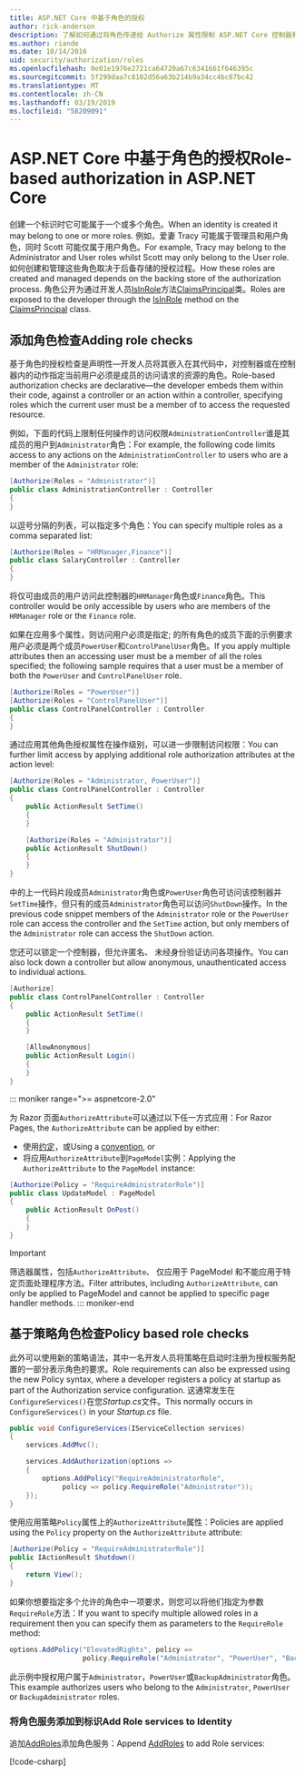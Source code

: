 ```yaml
---
title: ASP.NET Core 中基于角色的授权
author: rick-anderson
description: 了解如何通过将角色传递给 Authorize 属性限制 ASP.NET Core 控制器和操作访问。
ms.author: riande
ms.date: 10/14/2016
uid: security/authorization/roles
ms.openlocfilehash: 0e01e1976e2721ca64720a67c6341661f646395c
ms.sourcegitcommit: 5f299daa7c8102d56a63b214b9a34cc4bc87bc42
ms.translationtype: MT
ms.contentlocale: zh-CN
ms.lasthandoff: 03/19/2019
ms.locfileid: "58209091"
---
```

# <a name="role-based-authorization-in-aspnet-core"></a><span data-ttu-id="4b953-103">ASP.NET Core 中基于角色的授权</span><span class="sxs-lookup"><span data-stu-id="4b953-103">Role-based authorization in ASP.NET Core</span></span>

<a name="security-authorization-role-based"></a>

<span data-ttu-id="4b953-104">创建一个标识时它可能属于一个或多个角色。</span><span class="sxs-lookup"><span data-stu-id="4b953-104">When an identity is created it may belong to one or more roles.</span></span> <span data-ttu-id="4b953-105">例如，爱妻 Tracy 可能属于管理员和用户角色，同时 Scott 可能仅属于用户角色。</span><span class="sxs-lookup"><span data-stu-id="4b953-105">For example, Tracy may belong to the Administrator and User roles whilst Scott may only belong to the User role.</span></span> <span data-ttu-id="4b953-106">如何创建和管理这些角色取决于后备存储的授权过程。</span><span class="sxs-lookup"><span data-stu-id="4b953-106">How these roles are created and managed depends on the backing store of the authorization process.</span></span> <span data-ttu-id="4b953-107">角色公开为通过开发人员[IsInRole](/dotnet/api/system.security.principal.genericprincipal.isinrole)方法[ClaimsPrincipal](/dotnet/api/system.security.claims.claimsprincipal)类。</span><span class="sxs-lookup"><span data-stu-id="4b953-107">Roles are exposed to the developer through the [IsInRole](/dotnet/api/system.security.principal.genericprincipal.isinrole) method on the [ClaimsPrincipal](/dotnet/api/system.security.claims.claimsprincipal) class.</span></span>

## <a name="adding-role-checks"></a><span data-ttu-id="4b953-108">添加角色检查</span><span class="sxs-lookup"><span data-stu-id="4b953-108">Adding role checks</span></span>

<span data-ttu-id="4b953-109">基于角色的授权检查是声明性&mdash;开发人员将其嵌入在其代码中，对控制器或在控制器内的动作指定当前用户必须是成员的访问请求的资源的角色。</span><span class="sxs-lookup"><span data-stu-id="4b953-109">Role-based authorization checks are declarative&mdash;the developer embeds them within their code, against a controller or an action within a controller, specifying roles which the current user must be a member of to access the requested resource.</span></span>

<span data-ttu-id="4b953-110">例如，下面的代码上限制任何操作的访问权限`AdministrationController`谁是其成员的用户到`Administrator`角色：</span><span class="sxs-lookup"><span data-stu-id="4b953-110">For example, the following code limits access to any actions on the `AdministrationController` to users who are a member of the `Administrator` role:</span></span>

```csharp
[Authorize(Roles = "Administrator")]
public class AdministrationController : Controller
{
}
```

<span data-ttu-id="4b953-111">以逗号分隔的列表，可以指定多个角色：</span><span class="sxs-lookup"><span data-stu-id="4b953-111">You can specify multiple roles as a comma separated list:</span></span>

```csharp
[Authorize(Roles = "HRManager,Finance")]
public class SalaryController : Controller
{
}
```

<span data-ttu-id="4b953-112">将仅可由成员的用户访问此控制器的`HRManager`角色或`Finance`角色。</span><span class="sxs-lookup"><span data-stu-id="4b953-112">This controller would be only accessible by users who are members of the `HRManager` role or the `Finance` role.</span></span>

<span data-ttu-id="4b953-113">如果在应用多个属性，则访问用户必须是指定; 的所有角色的成员下面的示例要求用户必须是两个成员`PowerUser`和`ControlPanelUser`角色。</span><span class="sxs-lookup"><span data-stu-id="4b953-113">If you apply multiple attributes then an accessing user must be a member of all the roles specified; the following sample requires that a user must be a member of both the `PowerUser` and `ControlPanelUser` role.</span></span>

```csharp
[Authorize(Roles = "PowerUser")]
[Authorize(Roles = "ControlPanelUser")]
public class ControlPanelController : Controller
{
}
```

<span data-ttu-id="4b953-114">通过应用其他角色授权属性在操作级别，可以进一步限制访问权限：</span><span class="sxs-lookup"><span data-stu-id="4b953-114">You can further limit access by applying additional role authorization attributes at the action level:</span></span>

```csharp
[Authorize(Roles = "Administrator, PowerUser")]
public class ControlPanelController : Controller
{
    public ActionResult SetTime()
    {
    }

    [Authorize(Roles = "Administrator")]
    public ActionResult ShutDown()
    {
    }
}
```

<span data-ttu-id="4b953-115">中的上一代码片段成员`Administrator`角色或`PowerUser`角色可访问该控制器并`SetTime`操作，但只有的成员`Administrator`角色可以访问`ShutDown`操作。</span><span class="sxs-lookup"><span data-stu-id="4b953-115">In the previous code snippet members of the `Administrator` role or the `PowerUser` role can access the controller and the `SetTime` action, but only members of the `Administrator` role can access the `ShutDown` action.</span></span>

<span data-ttu-id="4b953-116">您还可以锁定一个控制器，但允许匿名、 未经身份验证访问各项操作。</span><span class="sxs-lookup"><span data-stu-id="4b953-116">You can also lock down a controller but allow anonymous, unauthenticated access to individual actions.</span></span>

```csharp
[Authorize]
public class ControlPanelController : Controller
{
    public ActionResult SetTime()
    {
    }

    [AllowAnonymous]
    public ActionResult Login()
    {
    }
}
```

::: moniker range=">= aspnetcore-2.0"

<span data-ttu-id="4b953-117">为 Razor 页面`AuthorizeAttribute`可以通过以下任一方式应用：</span><span class="sxs-lookup"><span data-stu-id="4b953-117">For Razor Pages, the `AuthorizeAttribute` can be applied by either:</span></span>

* <span data-ttu-id="4b953-118">使用[约定](xref:razor-pages/razor-pages-conventions#page-model-action-conventions)，或</span><span class="sxs-lookup"><span data-stu-id="4b953-118">Using a [convention](xref:razor-pages/razor-pages-conventions#page-model-action-conventions), or</span></span>
* <span data-ttu-id="4b953-119">将应用`AuthorizeAttribute`到`PageModel`实例：</span><span class="sxs-lookup"><span data-stu-id="4b953-119">Applying the `AuthorizeAttribute` to the `PageModel` instance:</span></span>

```csharp
[Authorize(Policy = "RequireAdministratorRole")]
public class UpdateModel : PageModel
{
    public ActionResult OnPost()
    {
    }
}
```

> [!IMPORTANT]
> <span data-ttu-id="4b953-120">筛选器属性，包括`AuthorizeAttribute`、 仅应用于 PageModel 和不能应用于特定页面处理程序方法。</span><span class="sxs-lookup"><span data-stu-id="4b953-120">Filter attributes, including `AuthorizeAttribute`, can only be applied to PageModel and cannot be applied to specific page handler methods.</span></span>
::: moniker-end

<a name="security-authorization-role-policy"></a>

## <a name="policy-based-role-checks"></a><span data-ttu-id="4b953-121">基于策略角色检查</span><span class="sxs-lookup"><span data-stu-id="4b953-121">Policy based role checks</span></span>

<span data-ttu-id="4b953-122">此外可以使用新的策略语法，其中一名开发人员将策略在启动时注册为授权服务配置的一部分表示角色的要求。</span><span class="sxs-lookup"><span data-stu-id="4b953-122">Role requirements can also be expressed using the new Policy syntax, where a developer registers a policy at startup as part of the Authorization service configuration.</span></span> <span data-ttu-id="4b953-123">这通常发生在`ConfigureServices()`在您*Startup.cs*文件。</span><span class="sxs-lookup"><span data-stu-id="4b953-123">This normally occurs in `ConfigureServices()` in your *Startup.cs* file.</span></span>

```csharp
public void ConfigureServices(IServiceCollection services)
{
    services.AddMvc();

    services.AddAuthorization(options =>
    {
        options.AddPolicy("RequireAdministratorRole",
             policy => policy.RequireRole("Administrator"));
    });
}
```

<span data-ttu-id="4b953-124">使用应用策略`Policy`属性上的`AuthorizeAttribute`属性：</span><span class="sxs-lookup"><span data-stu-id="4b953-124">Policies are applied using the `Policy` property on the `AuthorizeAttribute` attribute:</span></span>

```csharp
[Authorize(Policy = "RequireAdministratorRole")]
public IActionResult Shutdown()
{
    return View();
}
```

<span data-ttu-id="4b953-125">如果你想要指定多个允许的角色中一项要求，则您可以将他们指定为参数`RequireRole`方法：</span><span class="sxs-lookup"><span data-stu-id="4b953-125">If you want to specify multiple allowed roles in a requirement then you can specify them as parameters to the `RequireRole` method:</span></span>

```csharp
options.AddPolicy("ElevatedRights", policy =>
                  policy.RequireRole("Administrator", "PowerUser", "BackupAdministrator"));
```

<span data-ttu-id="4b953-126">此示例中授权用户属于`Administrator`，`PowerUser`或`BackupAdministrator`角色。</span><span class="sxs-lookup"><span data-stu-id="4b953-126">This example authorizes users who belong to the `Administrator`, `PowerUser` or `BackupAdministrator` roles.</span></span>

### <a name="add-role-services-to-identity"></a><span data-ttu-id="4b953-127">将角色服务添加到标识</span><span class="sxs-lookup"><span data-stu-id="4b953-127">Add Role services to Identity</span></span>

<span data-ttu-id="4b953-128">追加[AddRoles](/dotnet/api/microsoft.aspnetcore.identity.identitybuilder.addroles#Microsoft_AspNetCore_Identity_IdentityBuilder_AddRoles__1)添加角色服务：</span><span class="sxs-lookup"><span data-stu-id="4b953-128">Append [AddRoles](/dotnet/api/microsoft.aspnetcore.identity.identitybuilder.addroles#Microsoft_AspNetCore_Identity_IdentityBuilder_AddRoles__1) to add Role services:</span></span>

[!code-csharp[](roles/samples/Startup.cs?name=snippet&highlight=7)]
